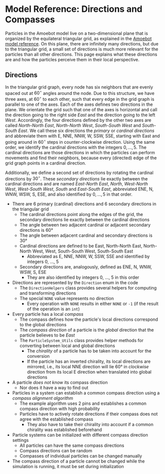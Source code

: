 # Model Reference: Directions and Compasses

Particles in the Amoebot model live on a two-dimensional plane that is organized by the equilateral triangular grid, as explained in the [Amoebot model reference](~/amoebot_model/home.md).
On this plane, there are infinitely many directions, but due to the triangular grid, a small set of directions is much more relevant for the particles than all other directions.
This page explains what these directions are and how the particles perceive them in their local perspective.


## Directions

In the triangular grid graph, every node has six neighbors that are evenly spaced out at $60^\circ$ angles around the node.
Due to this structure, we have three axes, at $60^\circ$ to each other, such that every edge in the grid graph is parallel to one of the axes.
Each of the axes defines two directions in the plane.
We orientate the grid such that one of the axes is horizontal and call the direction going to the right side *East* and the direction going to the left *West*.
Accordingly, the four directions defined by the other two axes are called *North-North East*, *North-North West*, *South-South West* and *South-South East*.
We call these six directions the *primary* or *cardinal directions* and abbreviate them with E, NNE, NNW, W, SSW, SSE, starting with East and going around in $60^\circ$ steps in counter-clockwise direction.
Using the same order, we identify the cardinal directions with the integers $0,\ldots,5$.
The cardinal directions are those directions in which the particles can perform movements and find their neighbors, because every (directed) edge of the grid graph points in a cardinal direction.

Additionally, we define a second set of directions by rotating the cardinal directions by $30^\circ$.
These *secondary directions* lie exactly between the cardinal directions and are named *East-North East*, *North*, *West-North West*, *West-South West*, *South* and *East-South East*, abbreviated ENE, N, WNW, WSW, S, ESE, and also identified by $0,\ldots,5$ in that order.







- There are 6 primary (cardinal) directions and 6 secondary directions in the triangular grid
	- The cardinal directions point along the edges of the grid, the secondary directions lie exactly between the cardinal directions
	- The angle between two adjacent cardinal or adjacent secondary directions is 60°
	- The angle between adjacent cardinal and secondary directions is 30°
	- Cardinal directions are defined to be East, North-North East, North-North West, West, South-South West, South-South East
		- Abbreviated as E, NNE, NNW, W, SSW, SSE and identified by integers 0, ..., 5
	- Secondary directions are, analogously, defined as ENE, N, WNW, WSW, S, ESE
		- They are also identified by integers 0, ..., 5 in this order
- Directions are represented by the `Direction` enum in the code
	- The `DirectionHelpers` class provides several helpers for computing and transforming directions
	- The special `NONE` value represents no direction
		- Every operation with `NONE` results in either `NONE` or `-1` (if the result of the operation is an `int`)
- Every particle has a local *compass*
	- The compass defines how the particle's local directions correspond to the global directions
	- The *compass direction* of a particle is the *global* direction that the particle believes to be *East*
	- The `ParticleSystem_Utils` class provides helper methods for converting between local and global directions
		- The *chirality* of a particle has to be taken into account for the conversion
		- If the particle has an inverted chirality, its local directions are mirrored, i.e., its local NNE direction will lie 60° in *clockwise* direction from its local E direction when translated into global directions
- A particle *does not know* its compass direction
	- Nor does it have a way to find out
- Particles in a system can establish a common compass direction using a *compass alignment algorithm*
	- The example algorithm uses 2 pins and establishes a common compass direction with high probability
	- Particles have to actively rotate directions if their compass does not agree with the established compass
		- They also have to take their chirality into account if a common chirality was established beforehand
- Particle systems can be initialized with different compass direction settings
	- All particles can have the same compass directions
	- Compass directions can be random
	- Compasses of individual particles can be changed manually
- The compass direction of a particle cannot be changed while the simulation is running, it must be set during initialization
